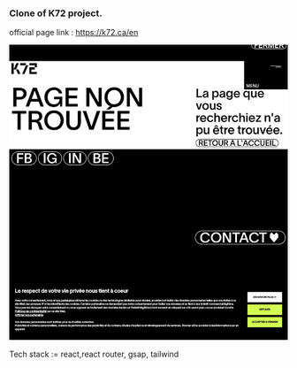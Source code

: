 ### Clone of K72 project.

official page link : https://k72.ca/en


 <img src="public/img/project_img.jpeg" alt="project img" />

 Tech stack := react,react router, gsap, tailwind
